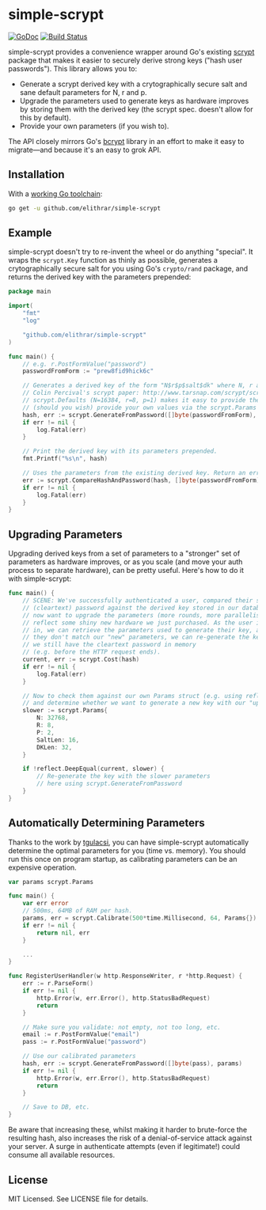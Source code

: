 # simple-scrypt
[![GoDoc](https://godoc.org/github.com/elithrar/simple-scrypt?status.svg)](https://godoc.org/github.com/elithrar/simple-scrypt) [![Build Status](https://travis-ci.org/elithrar/simple-scrypt.svg?branch=master)](https://travis-ci.org/elithrar/simple-scrypt)

simple-scrypt provides a convenience wrapper around Go's existing
[scrypt](http://golang.org/x/crypto/scrypt) package that makes it easier to
securely derive strong keys ("hash user passwords"). This library allows you to:

* Generate a scrypt derived key with a crytographically secure salt and sane
  default parameters for N, r and p.
* Upgrade the parameters used to generate keys as hardware improves by storing
  them with the derived key (the scrypt spec. doesn't allow for this by
  default).
* Provide your own parameters (if you wish to).

The API closely mirrors Go's [bcrypt](https://golang.org/x/crypto/bcrypt)
library in an effort to make it easy to migrate—and because it's an easy to grok
API.

## Installation

With a [working Go toolchain](https://golang.org/doc/code.html):

```sh
go get -u github.com/elithrar/simple-scrypt
```

## Example

simple-scrypt doesn't try to re-invent the wheel or do anything "special". It
wraps the `scrypt.Key` function as thinly as possible, generates a
crytographically secure salt for you using Go's `crypto/rand` package, and
returns the derived key with the parameters prepended:

```go
package main

import(
    "fmt"
    "log"

    "github.com/elithrar/simple-scrypt"
)

func main() {
    // e.g. r.PostFormValue("password")
    passwordFromForm := "prew8fid9hick6c"

    // Generates a derived key of the form "N$r$p$salt$dk" where N, r and p are defined as per
    // Colin Percival's scrypt paper: http://www.tarsnap.com/scrypt/scrypt.pdf
    // scrypt.Defaults (N=16384, r=8, p=1) makes it easy to provide these parameters, and
    // (should you wish) provide your own values via the scrypt.Params type.
    hash, err := scrypt.GenerateFromPassword([]byte(passwordFromForm), scrypt.DefaultParams)
    if err != nil {
        log.Fatal(err)
    }

    // Print the derived key with its parameters prepended.
    fmt.Printf("%s\n", hash)

    // Uses the parameters from the existing derived key. Return an error if they don't match.
    err := scrypt.CompareHashAndPassword(hash, []byte(passwordFromForm))
    if err != nil {
        log.Fatal(err)
    }
}
```

## Upgrading Parameters

Upgrading derived keys from a set of parameters to a "stronger" set of parameters
as hardware improves, or as you scale (and move your auth process to separate
hardware), can be pretty useful. Here's how to do it with simple-scrypt:

```go
func main() {
    // SCENE: We've successfully authenticated a user, compared their submitted
    // (cleartext) password against the derived key stored in our database, and
    // now want to upgrade the parameters (more rounds, more parallelism) to
    // reflect some shiny new hardware we just purchased. As the user is logging
    // in, we can retrieve the parameters used to generate their key, and if
    // they don't match our "new" parameters, we can re-generate the key while
    // we still have the cleartext password in memory
    // (e.g. before the HTTP request ends).
    current, err := scrypt.Cost(hash)
    if err != nil {
        log.Fatal(err)
    }

    // Now to check them against our own Params struct (e.g. using reflect.DeepEquals)
    // and determine whether we want to generate a new key with our "upgraded" parameters.
    slower := scrypt.Params{
        N: 32768,
        R: 8,
        P: 2,
        SaltLen: 16,
        DKLen: 32,
    }

    if !reflect.DeepEqual(current, slower) {
        // Re-generate the key with the slower parameters
        // here using scrypt.GenerateFromPassword
    }
}
```

## Automatically Determining Parameters

Thanks to the work by [tgulacsi](https://github.com/tgulacsi), you can have simple-scrypt
automatically determine the optimal parameters for you (time vs. memory). You should run this once
on program startup, as calibrating parameters can be an expensive operation.

```go
var params scrypt.Params

func main() {
    var err error
    // 500ms, 64MB of RAM per hash.
    params, err = scrypt.Calibrate(500*time.Millisecond, 64, Params{})
    if err != nil {
        return nil, err
    }

    ...
}

func RegisterUserHandler(w http.ResponseWriter, r *http.Request) {
    err := r.ParseForm()
    if err != nil {
        http.Error(w, err.Error(), http.StatusBadRequest)
        return
    }

    // Make sure you validate: not empty, not too long, etc.
    email := r.PostFormValue("email")
    pass := r.PostFormValue("password")

    // Use our calibrated parameters
    hash, err := scrypt.GenerateFromPassword([]byte(pass), params)
    if err != nil {
        http.Error(w, err.Error(), http.StatusBadRequest)
        return
    }

    // Save to DB, etc.
}
```

Be aware that increasing these, whilst making it harder to brute-force the resulting hash, also
increases the risk of a denial-of-service attack against your server. A surge in authenticate
attempts (even if legitimate!) could consume all available resources.

## License

MIT Licensed. See LICENSE file for details.

